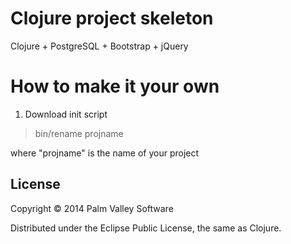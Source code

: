 # Clojure project skeleton


Clojure + PostgreSQL + Bootstrap + jQuery


# How to make it your own

1. Download init script



> bin/rename projname

where "projname" is the name of your project


## License

Copyright &copy; 2014 Palm Valley Software

Distributed under the Eclipse Public License, the same as Clojure.
